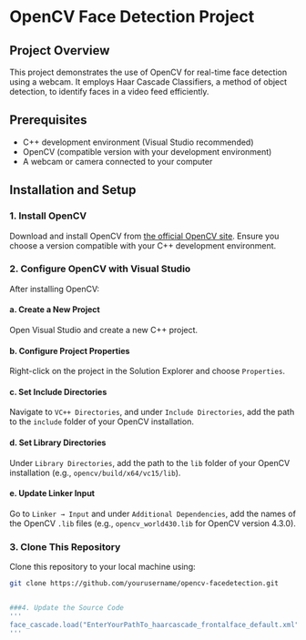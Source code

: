 # OpenCV Face Detection Project

## Project Overview

This project demonstrates the use of OpenCV for real-time face detection using a webcam. It employs Haar Cascade Classifiers, a method of object detection, to identify faces in a video feed efficiently.

## Prerequisites

- C++ development environment (Visual Studio recommended)
- OpenCV (compatible version with your development environment)
- A webcam or camera connected to your computer

## Installation and Setup

### 1. Install OpenCV

Download and install OpenCV from [the official OpenCV site](https://opencv.org/releases/). Ensure you choose a version compatible with your C++ development environment.

### 2. Configure OpenCV with Visual Studio

After installing OpenCV:

#### a. Create a New Project
Open Visual Studio and create a new C++ project.

#### b. Configure Project Properties
Right-click on the project in the Solution Explorer and choose `Properties`.

#### c. Set Include Directories
Navigate to `VC++ Directories`, and under `Include Directories`, add the path to the `include` folder of your OpenCV installation.

#### d. Set Library Directories
Under `Library Directories`, add the path to the `lib` folder of your OpenCV installation (e.g., `opencv/build/x64/vc15/lib`).

#### e. Update Linker Input
Go to `Linker → Input` and under `Additional Dependencies`, add the names of the OpenCV `.lib` files (e.g., `opencv_world430.lib` for OpenCV version 4.3.0).

### 3. Clone This Repository

Clone this repository to your local machine using:

```bash
git clone https://github.com/yourusername/opencv-facedetection.git


###4. Update the Source Code
'''
face_cascade.load("EnterYourPathTo_haarcascade_frontalface_default.xml");
'''
